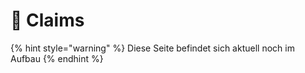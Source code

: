 # 🏡 Claims

{% hint style="warning" %}
Diese Seite befindet sich aktuell noch im Aufbau&#x20;
{% endhint %}
